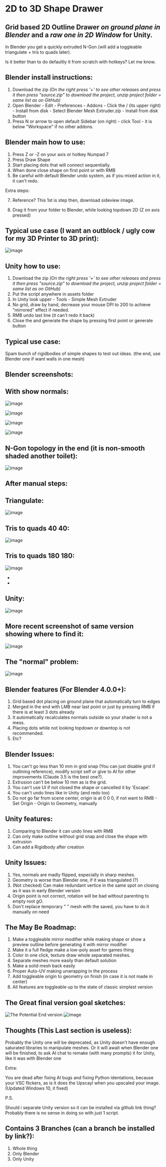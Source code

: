 # 2D to 3D Shape Drawer
Grid based 2D Outline Drawer *on ground plane in Blender* and a *raw one in 2D Window* for Unity.
-

In Blender you get a quickly extruded N-Gon (will add a toggleable triangulate + tris to quads later).

Is it better than to do defaultly it from scratch with hotkeys? Let me know.


Blender install instructions:
-
1. Download the zip *(On the right press '+' to see other releases and press it then press "source.zip" to download the project, unzip project folder = same list as on GitHub)*
2. Open Blender - Edit - Preferences - Addons - Click the \/ (its upper right) - Install from disk - Select Blender Mesh Extruder.zip - Install from disk button
3. Press N or arrow to open default Sidebar (on right) - click Tool - it is below "Workspace" if no other addons.

Blender main how to use:
-
1. Press Z or -Z on your axis or hotkey Numpad 7
2. Press Draw Shape
3. Start placing dots that will connect sequentially.
4. When done close shape on first point or with RMB
5. Be careful with default Blender undo system, as if you mixed action in it, it can't redo.

Extra steps:

7. Reference? This 1st is step then, download sideview image.

8. Drag it from your folder to Blender, while looking topdown 2D (Z on axis pressed)

Typical use case (I want an outblock / ugly cow for my 3D Printer to 3D print):
-
![image](https://github.com/user-attachments/assets/dc59544b-4f10-4eaa-89ad-7b237aa0a9f2)



Unity how to use:
-
1. Download the zip *(On the right press '+' to see other releases and press it then press "source.zip" to download the project, unzip project folder = same list as on GitHub)*
2. Put the script anywhere in assets folder 
3. In Unity look upper - Tools - Simple Mesh Extruder
4. No grid, draw by hand, decrease your mouse DPI to 200 to achieve "mirrored" effect if needed.
5. RMB undo last line (it can't redo it back)
6. Close the and generate the shape by pressing first point or generate button

Typical use case:
-
Spam bunch of rigidbodies of simple shapes to test out ideas. (the end, use Blender one if want walls in one mesh)

Blender screenshots:
-

With show normals:
-
![image](https://github.com/user-attachments/assets/7d8e3fbd-27de-4878-933d-d6177df96494)

![image](https://github.com/user-attachments/assets/47a36db9-1227-4371-94f6-fdc9d402768a)

![image](https://github.com/user-attachments/assets/5a676bec-93c8-436a-8dfe-dbd212ecdcdd)

![image](https://github.com/user-attachments/assets/2152ae94-229c-4dfb-a707-31dae9172805)


N-Gon topology in the end (it is non-smooth shaded another toilet):
-
![image](https://github.com/user-attachments/assets/216179f3-cd2b-47ea-97d6-9fcb07305f62)

After manual steps:
-

Triangulate:
-
![image](https://github.com/user-attachments/assets/4fa38311-ebb0-4f13-809b-920a50026946)

Tris to quads 40 40:
-
![image](https://github.com/user-attachments/assets/837db4d1-a194-4931-a0a8-8f41f894db89)

Tris to quads 180 180:
-
![image](https://github.com/user-attachments/assets/a8d007e0-ac85-4276-806b-8ac11be5e253)

-
-

Unity:
-

![image](https://github.com/user-attachments/assets/dd4ba2c3-4421-4d66-a031-aa04d5dc2d61)

More recent screenshot of same version showing where to find it:
-
![image](https://github.com/user-attachments/assets/d825bb8d-eb41-48eb-908a-199a8ef31fa7)

The "normal" problem:
-
![image](https://github.com/user-attachments/assets/53a15831-030a-4046-a581-f17b9f23eb88)






Blender features (For Blender 4.0.0+):
-
1. Grid based dot placing on ground plane that automatically turn to edges
2. Merged in the end with LMB near last point or just by pressing RMB if there is at least 3 dots already
3. It automatically recalculates normals outside so your shader is not a mess.
4. Placing dots while not looking topdown or downtop is not recommended.
5. Etc?

Blender Issues:
-
1. You can't go less than 10 mm in grid snap (You can just disable grid if outlining reference), modify script self or give to AI for other improvements (Claude 3.5 is the best one?).
2. Extrusion can't be below 10 mm as is the grid.
3. You can't use UI if not closed the shape or cancelled it by 'Escape'.
4. You can't undo lines like in Unity (and redo too)
5. Do not go far from scene center, origin is at 0 0 0, if not want to RMB - Set Origin - Origin to Geometry, manually

Unity features:
-
1. Comparing to Blender it can undo lines with RMB
2. Can only make outline without grid snap and close the shape with extrusion
3. Can add a Rigidbody after creation

Unity Issues:
-
1. Yes, normals are madly flipped, especially in sharp meshes.
2. Geometry is worse than Blender one, if it was triangulated (?)
3. (Not checked) Can make redundant vertice in the same spot on closing as it was in early Blender version
4. Origin point is not correct, rotation will be bad without parenting to empty root gO.
5. Don't replace temporary " " mesh with the saved, you have to do it manually on need

The May Be Roadmap:
-
1. Make a toggleable mirror modifier while making shape or show a preview outline before generating it with mirror modifier
2. Make it a full fledge make a low-poly asset for games thing
3. Color in one click, texture draw whole separated meshes.
4. Separate meshes more easily than default solution
5. Make a solid mesh back easily
6. Proper Auto-UV making unwrapping in the process
7. Add toggleable origin to geometry on finish (in case it is not made in center)
8. All features are toggleable up to the state of classic simplest version

The Great final version goal sketches:
-
![The Potential End version](https://github.com/user-attachments/assets/46ec464d-8563-4942-8e3b-b02097b55ac9)
![image](https://github.com/user-attachments/assets/d5399f66-aaf8-4639-9bf3-f6d7946c9901)


Thoughts (This Last section is useless):
-
Probably the Unity one will be deprecated, as Unity doesn't have enough saturated libraries to manipulate meshes.
Or it will await when Blender one will be finished, to ask AI chat to remake (with many prompts) it for Unity, like it was with Blender one










Extra:

You are dead after fixing AI bugs and fixing Python identations, because your VSC flickers, as is it does the Upscayl when you upscaled your image. (Updated Windows 10, it fixed)

P.S.

Should i separate Unity version so it can be installed via github link thing? Probably there is no sense in doing so with just 1 script.

Contains 3 Branches (can a branch be installed by link?):
-
1. Whole thing
2. Only Blender
3. Only Unity
